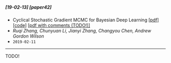 ##### [19-02-13] [paper42]
-  Cyclical Stochastic Gradient MCMC for Bayesian Deep Learning [[pdf]](https://arxiv.org/abs/1902.03932) [[code]](https://github.com/ruqizhang/csgmcmc) [[pdf with comments (TODO!)]]()
- *Ruqi Zhang, Chunyuan Li, Jianyi Zhang, Changyou Chen, Andrew Gordon Wilson*
- `2019-02-11`

****

TODO!

